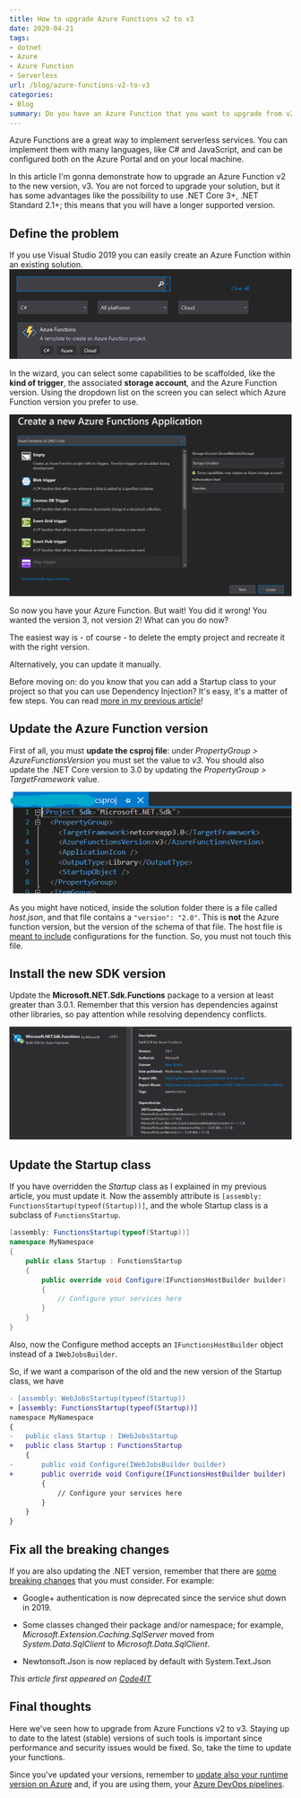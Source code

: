 ```yaml
---
title: How to upgrade Azure Functions v2 to v3
date: 2020-04-21
tags:
- dotnet
- Azure
- Azure Function
- Serverless
url: /blog/azure-functions-v2-to-v3
categories:
- Blog
summary: Do you have an Azure Function that you want to upgrade from v2 to v3? Don't panic, it's just a matter of few steps!
---
```


Azure Functions are a great way to implement serverless services. You can implement them with many languages, like C# and JavaScript, and can be configured both on the Azure Portal and on your local machine.

In this article I'm gonna demonstrate how to upgrade an Azure Function v2 to the new version, v3. You are not forced to upgrade your solution, but it has some advantages like the possibility to use .NET Core 3+, .NET Standard 2.1+; this means that you will have a longer supported version.

## Define the problem

If you use Visual Studio 2019 you can easily create an Azure Function within an existing solution.
![Azure Function template in Visual Studio](./wizard-search-azfunction.png "Azure Function template in Visual Studio")

In the wizard, you can select some capabilities to be scaffolded, like the **kind of trigger**, the associated **storage account**, and the Azure Function version. Using the dropdown list on the screen you can select which Azure Function version you prefer to use.

![Configurations for Azure Functions - triggers, storage and authentication](./wizard-configurations.png "Configurations for Azure Functions")

So now you have your Azure Function. But wait! You did it wrong! You wanted the version 3, not version 2! What can you do now?

The easiest way is - of course - to delete the empty project and recreate it with the right version.

Alternatively, you can update it manually.

Before moving on: do you know that you can add a Startup class to your project so that you can use Dependency Injection? It's easy, it's a matter of few steps. You can read [more in my previous article](./azure-functions-startup-class)!

## Update the Azure Function version

First of all, you must **update the csproj file**: under _PropertyGroup > AzureFunctionsVersion_ you must set the value to _v3_. You should also update the .NET Core version to 3.0 by updating the _PropertyGroup > TargetFramework_ value.

![csproj file after update](./csproj-update.png "csproj file example after the update")

As you might have noticed, inside the solution folder there is a file called _host.json_, and that file contains a `"version": "2.0"`. This is **not** the Azure function version, but the version of the schema of that file. The host file is [meant to include](https://docs.microsoft.com/en-us/azure/azure-functions/functions-host-json) configurations for the function. So, you must not touch this file.

## Install the new SDK version

Update the **Microsoft.NET.Sdk.Functions** package to a version at least greater than 3.0.1. Remember that this version has dependencies against other libraries, so pay attention while resolving dependency conflicts.

![NuGet version for Azure Function](./sdk-version.png "The NuGet version for the Azure Function SDK")

## Update the Startup class

If you have overridden the _Startup_ class as I explained in my previous article, you must update it. Now the assembly attribute is `[assembly: FunctionsStartup(typeof(Startup))]`, and the whole Startup class is a subclass of `FunctionsStartup`.

```cs
[assembly: FunctionsStartup(typeof(Startup))]
namespace MyNamespace
{
    public class Startup : FunctionsStartup
    {
        public override void Configure(IFunctionsHostBuilder builder)
        {
            // Configure your services here
        }
    }
}

```

Also, now the Configure method accepts an `IFunctionsHostBuilder` object instead of a `IWebJobsBuilder`.

So, if we want a comparison of the old and the new version of the Startup class, we have

```diff
- [assembly: WebJobsStartup(typeof(Startup))
+ [assembly: FunctionsStartup(typeof(Startup))]
namespace MyNamespace
{
- 	public class Startup : IWebJobsStartup
+ 	public class Startup : FunctionsStartup
    {
- 		public void Configure(IWebJobsBuilder builder)
+   	public override void Configure(IFunctionsHostBuilder builder)
        {
            // Configure your services here
        }
    }
}
```

## Fix all the breaking changes

If you are also updating the .NET version, remember that there are [some breaking changes](https://docs.microsoft.com/en-us/dotnet/core/compatibility/2.2-3.0) that you must consider. For example:

- Google+ authentication is now deprecated since the service shut down in 2019.

- Some classes changed their package and/or namespace; for example, _Microsoft.Extension.Caching.SqlServer_ moved from _System.Data.SqlClient_ to _Microsoft.Data.SqlClient_.

- Newtonsoft.Json is now replaced by default with System.Text.Json

_This article first appeared on [Code4IT](https://www.code4it.dev/)_

## Final thoughts

Here we've seen how to upgrade from Azure Functions v2 to v3. Staying up to date to the latest (stable) versions of such tools is important since performance and security issues would be fixed. So, take the time to update your functions.

Since you've updated your versions, remember to [update also your runtime version on Azure](https://docs.microsoft.com/en-us/azure/azure-functions/functions-versions#changing-version-of-apps-in-azure) and, if you are using them, your [Azure DevOps pipelines](https://about-azure.com/how-and-why-you-should-upgrade-your-net-azure-functions-to-3-0/).
